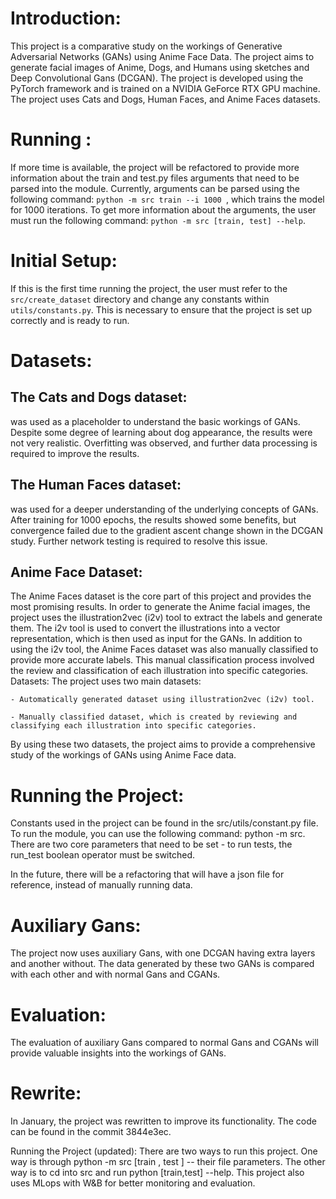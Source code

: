 # Introduction:
This project is a comparative study on the workings of Generative Adversarial Networks (GANs) using Anime Face Data. The project aims to generate facial images of Anime, Dogs, and Humans using sketches and Deep Convolutional Gans (DCGAN). The project is developed using the PyTorch framework and is trained on a NVIDIA GeForce RTX GPU machine. The project uses Cats and Dogs, Human Faces, and Anime Faces datasets.

# Running :
If more time is available, the project will be refactored to provide more information about the train and test.py files arguments that need to be parsed into the module.
Currently, arguments can be parsed using the following command: `python -m src train --i 1000 `, which trains the model for 1000 iterations.
To get more information about the arguments, the user must run the following command: `python -m src [train, test] --help`.

# Initial Setup:
If this is the first time running the project, the user must refer to the `src/create_dataset` directory and change any constants within
`utils/constants.py`. This is necessary to ensure that the project is set up correctly and is ready to run.

# Datasets:
## The Cats and Dogs dataset:
was used as a placeholder to understand the basic workings of GANs. Despite some degree of learning about dog appearance, the results were not very realistic. Overfitting was observed, and further data processing is required to improve the results.

## The Human Faces dataset:
was used for a deeper understanding of the underlying concepts of GANs. After training for 1000 epochs, the results showed some benefits, but convergence failed due to the gradient ascent change shown in the DCGAN study. Further network testing is required to resolve this issue.

## Anime Face Dataset:
The Anime Faces dataset is the core part of this project and provides the most promising results. In order to generate the Anime facial images, the project uses the illustration2vec (i2v) tool to extract the labels and generate them. The i2v tool is used to convert the illustrations into a vector representation, which is then used as input for the GANs.
In addition to using the i2v tool, the Anime Faces dataset was also manually classified to provide more accurate labels. This manual classification process involved the review and classification of each illustration into specific categories.
Datasets:
The project uses two main datasets:

    - Automatically generated dataset using illustration2vec (i2v) tool.

    - Manually classified dataset, which is created by reviewing and classifying each illustration into specific categories.
By using these two datasets, the project aims to provide a comprehensive study of the workings of GANs using Anime Face data.


# Running the Project:
Constants used in the project can be found in the src/utils/constant.py file. To run the module, you can use the following command: python -m src. There are two core parameters that need to be set - to run tests, the run_test boolean operator must be switched.

In the future, there will be a refactoring that will have a json file for reference, instead of manually running data.


# Auxiliary Gans:
The project now uses auxiliary Gans, with one DCGAN having extra layers and another without. The data generated by these two GANs is compared with each other and with normal Gans and CGANs.

# Evaluation:
The evaluation of auxiliary Gans compared to normal Gans and CGANs will provide valuable insights into the workings of GANs.


# Rewrite:
In January, the project was rewritten to improve its functionality. The code can be found in the commit 3844e3ec.

Running the Project (updated):
There are two ways to run this project. One way is through python -m src [train , test ] -- their file parameters. The other way is to cd into src and run python [train,test] --help. This project also uses MLops with W&B for better monitoring and evaluation.
